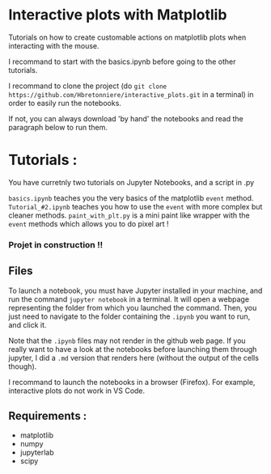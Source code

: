 # Interactive plots with Matplotlib

Tutorials on how to create customable actions on matplotlib plots when interacting with the mouse.

I recommand to start with the basics.ipynb before going to the other tutorials.

I recommand to clone the project (do `git clone https://github.com/Hbretonniere/interactive_plots.git` in a terminal) in order to easily run the notebooks.

If not, you can always download 'by hand' the notebooks and read the paragraph below to run them.

# Tutorials :

You have curretnly two tutorials on Jupyter Notebooks, and a script in .py

`basics.ipynb` teaches you the very basics of the matplotlib `event` method.
`Tutorial_#2.ipynb` teaches you how to use the `event` with more complex but cleaner methods.
`paint_with_plt.py` is a mini paint like wrapper with the `event` methods which allows you to do pixel art !
### Projet in construction !!

## Files

To launch a notebook, you must have Jupyter installed in your machine, and run the command `jupyter notebook` in a terminal. It will open a webpage representing the folder from which you launched the command. Then, you just need to navigate to the folder containing the `.ipynb` you want to run, and click it.

Note that the `.ipynb` files may not render in the github web page. If you really want to have a look at the notebooks before launching them through jupyter, I did a `.md` version that renders here (without the output of the cells though).

I recommand to launch the notebooks in a browser (Firefox). For example, interactive plots do not work in VS Code.

## Requirements :

- matplotlib
- numpy
- jupyterlab
- scipy